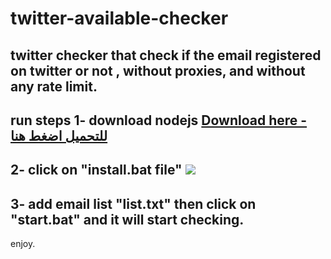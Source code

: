 # twitter-available-checker
twitter checker that check if the email registered on twitter or not , without proxies, and without any rate limit.
--------------------
**run steps**
1- download nodejs 
<a href="https://nodejs.org/dist/v14.15.5/node-v14.15.5-x64.msi">Download here - للتحميل اضغط هنا</a>
---------------
2- click on "install.bat file"
<img src="https://j.top4top.io/p_1879l34g51.png">
----------------
3- add email list "list.txt"
then click on "start.bat"
and it will start checking.
------------------


enjoy.

